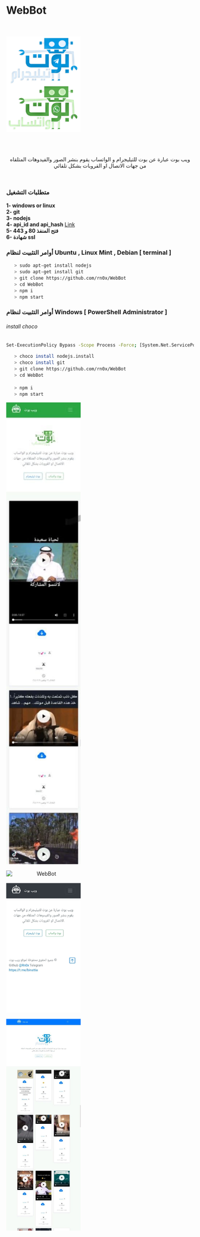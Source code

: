 # WebBot 
<br>
<br>
<div align="center" style="display:block;width:200px;">
    <img src="/github/telegram.png" alt=" logo" style="display:block;width:200px;">
    <img src="/github/whatsapp.png" alt=" logo" style="display:block;width:200px;">
    <br>
</div>
<br>
<br>
<p style="text-align:center;">ويب بوت عبارة عن بوت للتيليجرام و الواتساب يقوم بنشر الصور والفيدوهات المتلقاه من جهات الاتصال او القروبات بشكل تلقائي</p>
<br>

### متطلبات التشغيل
<b>1- windows or linux</b><br>
<b>2- git</b><br>
<b>3- nodejs</b><br>
<b>4- api_id and api_hash</b> <a href="https://my.telegram.org/auth">Link</a><br>
<b>5- فتح المنفذ 80 و 443</b><br>
<b>6- شهادة ssl</b><br>


### أوامر التثبيت لنظام Ubuntu , Linux Mint , Debian [ terminal ]


```bash
   > sudo apt-get install nodejs
   > sudo apt-get install git
   > git clone https://github.com/rn0x/WebBot
   > cd WebBot
   > npm i
   > npm start
```


 

### أوامر التثبيت لنظام Windows [ PowerShell Administrator ]

<h6>install choco</h6>

```bash
Set-ExecutionPolicy Bypass -Scope Process -Force; [System.Net.ServicePointManager]::SecurityProtocol = [System.Net.ServicePointManager]::SecurityProtocol -bor 3072; iex ((New-Object System.Net.WebClient).DownloadString('https://community.chocolatey.org/install.ps1'))

```

```bash
   > choco install nodejs.install
   > choco install git
   > git clone https://github.com/rn0x/WebBot
   > cd WebBot

   > npm i
   > npm start
```

<div align="center" style="display:block;width:200px;">
    <img src="/github/1.jpg" alt="WebBot" style="display:block;width:200px;">
    <br>
    <img src="/github/2.jpeg" alt="WebBot" style="display:block;width:200px;">
    <br>
    <img src="/github/3.jpg" alt="WebBot" style="display:block;width:200px;">
    <br>
    <img src="/github/4.jpg" alt="WebBot" style="display:block;width:200px;">
    <br>
</div>
